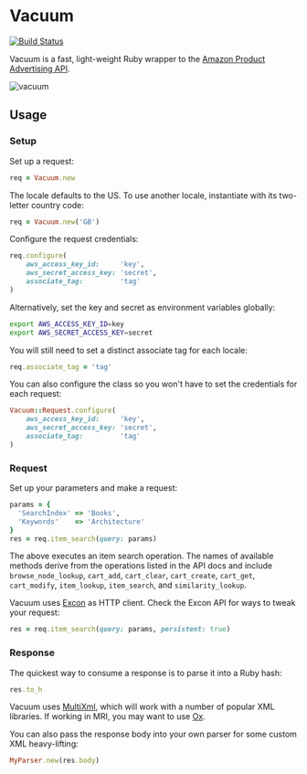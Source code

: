 # Vacuum

[![Build Status][1]][2]

Vacuum is a fast, light-weight Ruby wrapper to the [Amazon Product Advertising API][4].

![vacuum][3]

## Usage

### Setup

Set up a request:

```ruby
req = Vacuum.new
```

The locale defaults to the US. To use another locale, instantiate with its
two-letter country code:

```ruby
req = Vacuum.new('GB')
```

Configure the request credentials:

```ruby
req.configure(
    aws_access_key_id:     'key',
    aws_secret_access_key: 'secret',
    associate_tag:         'tag'
)
```

Alternatively, set the key and secret as environment variables globally:

```sh
export AWS_ACCESS_KEY_ID=key
export AWS_SECRET_ACCESS_KEY=secret
```

You will still need to set a distinct associate tag for each locale:

```ruby
req.associate_tag = 'tag'
```

You can also configure the class so you won't have to set the credentials for each request:

```ruby
Vacuum::Request.configure(
    aws_access_key_id:     'key',
    aws_secret_access_key: 'secret',
    associate_tag:         'tag'
)
```

### Request

Set up your parameters and make a request:

```ruby
params = {
  'SearchIndex' => 'Books',
  'Keywords'    => 'Architecture'
}
res = req.item_search(query: params)
```
The above executes an item search operation. The names of available methods
derive from the operations listed in the API docs and include
`browse_node_lookup`, `cart_add`, `cart_clear`, `cart_create`, `cart_get`,
`cart_modify`, `item_lookup`, `item_search`, and `similarity_lookup`.

Vacuum uses [Excon][5] as HTTP client. Check the Excon API for ways to tweak
your request:

```ruby
res = req.item_search(query: params, persistent: true)
```

### Response

The quickest way to consume a response is to parse it into a Ruby hash:

```ruby
res.to_h
```

Vacuum uses [MultiXml][6], which will work with a number of popular XML
libraries. If working in MRI, you may want to use [Ox][7].

You can also pass the response body into your own parser for some custom XML
heavy-lifting:

```ruby
MyParser.new(res.body)
```

[1]: https://secure.travis-ci.org/hakanensari/vacuum.png
[2]: http://travis-ci.org/hakanensari/vacuum
[3]: http://f.cl.ly/items/2k2X0e2u0G3k1c260D2u/vacuum.png
[4]: https://affiliate-program.amazon.com/gp/advertising/api/detail/main.html
[5]: https://github.com/geemus/excon
[6]: https://github.com/sferik/multi_xml
[7]: https://github.com/ohler55/ox
